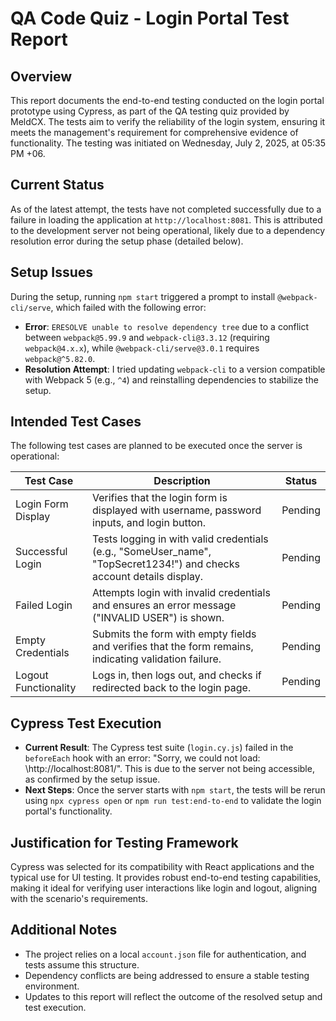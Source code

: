 # QA Code Quiz - Login Portal Test Report

## Overview

This report documents the end-to-end testing conducted on the login portal prototype using Cypress, as part of the QA testing quiz provided by MeldCX. The tests aim to verify the reliability of the login system, ensuring it meets the management's requirement for comprehensive evidence of functionality. The testing was initiated on Wednesday, July 2, 2025, at 05:35 PM +06.

## Current Status

As of the latest attempt, the tests have not completed successfully due to a failure in loading the application at `http://localhost:8081`. This is attributed to the development server not being operational, likely due to a dependency resolution error during the setup phase (detailed below). 

## Setup Issues

During the setup, running `npm start` triggered a prompt to install `@webpack-cli/serve`, which failed with the following error:

- **Error**: `ERESOLVE unable to resolve dependency tree` due to a conflict between `webpack@5.99.9` and `webpack-cli@3.3.12` (requiring `webpack@4.x.x`), while `@webpack-cli/serve@3.0.1` requires `webpack@^5.82.0`.
- **Resolution Attempt**: I tried updating `webpack-cli` to a version compatible with Webpack 5 (e.g., `^4`) and reinstalling dependencies to stabilize the setup.

## Intended Test Cases

The following test cases are planned to be executed once the server is operational:

| Test Case | Description | Status |
| --- | --- | --- |
| Login Form Display | Verifies that the login form is displayed with username, password inputs, and login button. | Pending |
| Successful Login | Tests logging in with valid credentials (e.g., "SomeUser_name", "TopSecret1234!") and checks account details display. | Pending |
| Failed Login | Attempts login with invalid credentials and ensures an error message ("INVALID USER") is shown. | Pending |
| Empty Credentials | Submits the form with empty fields and verifies that the form remains, indicating validation failure. | Pending |
| Logout Functionality | Logs in, then logs out, and checks if redirected back to the login page. | Pending |

## Cypress Test Execution

- **Current Result**: The Cypress test suite (`login.cy.js`) failed in the `beforeEach` hook with an error: "Sorry, we could not load: \http://localhost:8081/". This is due to the server not being accessible, as confirmed by the setup issue.
- **Next Steps**: Once the server starts with `npm start`, the tests will be rerun using `npx cypress open` or `npm run test:end-to-end` to validate the login portal's functionality.

## Justification for Testing Framework

Cypress was selected for its compatibility with React applications and the typical use for UI testing. It provides robust end-to-end testing capabilities, making it ideal for verifying user interactions like login and logout, aligning with the scenario's requirements.

## Additional Notes

- The project relies on a local `account.json` file for authentication, and tests assume this structure.
- Dependency conflicts are being addressed to ensure a stable testing environment.
- Updates to this report will reflect the outcome of the resolved setup and test execution.
